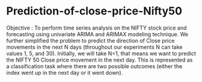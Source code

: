 # Prediction-of-close-price-Nifty50
Objective : To perform time series analysis on the NIFTY stock price and forecasting using univariate ARIMA and ARIMAX modeling technique. We further simplified the problem to predict the direction of Close price movements in the next N days (throughout our experiments N can take values 1, 5, and 30). Initially, we will take N=1, that means we want to predict the NIFTY 50 Close price movement in the next day. This is represented as a classification task where there are two possible outcomes (either the index went up in the next day or it went down).
